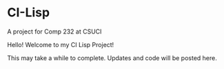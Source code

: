 # CI-Lisp
A project for Comp 232 at CSUCI

Hello! Welcome to my CI Lisp Project!

This may take a while to complete. Updates and code will be posted here.
